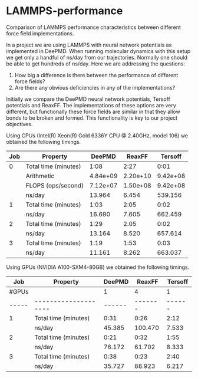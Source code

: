# LAMMPS-performance

Comparison of LAMMPS performance characteristics between different force field implementations.

In a project we are using LAMMPS with neural network potentials as implemented in DeePMD. 
When running molecular dynamics with this setup we get only a handful of ns/day from
our trajectories. Normally one should be able to get hundreds of ns/day. Here we
are addressing the questions:

1. How big a difference is there between the performance of different force fields?
2. Are there any obvious deficiencies in any of the implementations?

Initially we compare the DeePMD neural network potentials, Tersoff potentials and ReaxFF.
The implementations of these options are very different, but functionally these
force fields are similar in that they allow bonds to be broken and formed. This functionality
is key to our project objectives.

Using CPUs (Intel(R) Xeon(R) Gold 6336Y CPU @ 2.40GHz, model 106) we obtained the following
timings.

| Job | Property             | DeePMD   | ReaxFF   | Tersoff  |
| --- | -------------------- | -------- | -------- | -------- |
| 0   | Total time (minutes) | 1:08     | 2:27     | 0:01     |
|     | Arithmetic           | 4.84e+09 | 2.20e+10 | 9.42e+08 |
|     | FLOPS (ops/second)   | 7.12e+07 | 1.50e+08 | 9.42e+08 |
|     | ns/day               | 13.964   | 6.454    | 539.156  |
| 1   | Total time (minutes) | 1:03     | 2:05     | 0:02     |
|     | ns/day               | 16.690   | 7.605    | 662.459  |
| 2   | Total time (minutes) | 1:29     | 2.05     | 0:02     |
|     | ns/day               | 13.164   | 8.520    | 657.614  |
| 3   | Total time (minutes) | 1:19     | 1:53     | 0:03     |
|     | ns/day               | 11.161   | 8.262    | 663.037

Using GPUs (NVIDIA A100-SXM4-80GB) we obtained the following timings.

| Job   | Property             | DeePMD           | ReaxFF          | Tersoff           |
| ----- | -------------------- | ---------------- | --------------- | ----------------- |
| #GPUs |                      | 1      | 4       | 1      | 4      | 1       | 4       |
| ----- | -------------------- | ------ | ------- | ------ | ------ | ------- | ------- |
| 1     | Total time (minutes) | 0:31   | 0:26    | 2:12   | 1:52   | 0:02    | 0:02    |
|       | ns/day               | 45.385 | 100.470 | 7.533  | 8.638  | 661.329 | 659.814 |
| 2     | Total time (minutes) | 0:21   | 0:32    | 1:55   | 2:10   | 0:02    | 0:11    |
|       | ns/day               | 76.172 | 61.702  | 8.333  | 7.287  | 662.341 | 87.173  |
| 3     | Total time (minutes) | 0:38   | 0:23    | 2:40   | 2:08   | 0:03    | 0:04    |
|       | ns/day               | 35.727 | 88.923  | 6.217  | 7.377  | 659.105 | 297.354 |


